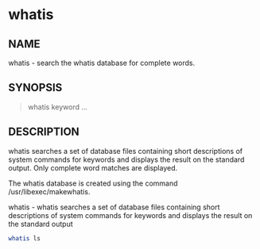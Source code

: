 # whatis

## NAME

whatis - search the whatis database for complete words.

## SYNOPSIS

> whatis keyword ...

## DESCRIPTION

whatis  searches  a set of  database files  containing short descriptions of system commands for keywords and displays the result on the standard output.  Only complete word matches are displayed.

The whatis database is created using the command /usr/libexec/makewhatis.

whatis - whatis searches a set of database files containing short descriptions of system commands for keywords and displays the result on the standard output

```bash
whatis ls
```
